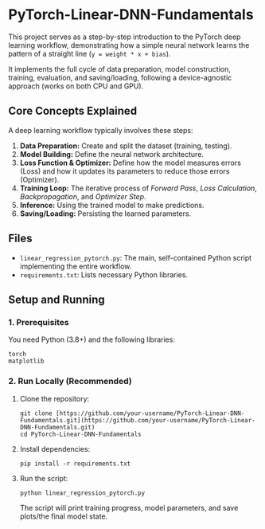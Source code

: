 # PyTorch-Linear-DNN-Fundamentals

This project serves as a step-by-step introduction to the PyTorch deep learning workflow, demonstrating how a simple neural network learns the pattern of a straight line (`y = weight * x + bias`).

It implements the full cycle of data preparation, model construction, training, evaluation, and saving/loading, following a device-agnostic approach (works on both CPU and GPU).

## Core Concepts Explained

A deep learning workflow typically involves these steps:

1.  **Data Preparation:** Create and split the dataset (training, testing).
2.  **Model Building:** Define the neural network architecture.
3.  **Loss Function & Optimizer:** Define how the model measures errors (Loss) and how it updates its parameters to reduce those errors (Optimizer).
4.  **Training Loop:** The iterative process of _Forward Pass_, _Loss Calculation_, _Backpropagation_, and _Optimizer Step_.
5.  **Inference:** Using the trained model to make predictions.
6.  **Saving/Loading:** Persisting the learned parameters.

## Files

-   `linear_regression_pytorch.py`: The main, self-contained Python script implementing the entire workflow.
-   `requirements.txt`: Lists necessary Python libraries.

## Setup and Running

### 1. Prerequisites

You need Python (3.8+) and the following libraries:

```
torch
matplotlib
```

### 2. Run Locally (Recommended)

1.  Clone the repository:
    
    ```
    git clone [https://github.com/your-username/PyTorch-Linear-DNN-Fundamentals.git](https://github.com/your-username/PyTorch-Linear-DNN-Fundamentals.git)
    cd PyTorch-Linear-DNN-Fundamentals
    ```
    
2.  Install dependencies:
    
    ```
    pip install -r requirements.txt
    ```
    
3.  Run the script:
    
    ```
    python linear_regression_pytorch.py
    ```
    
    The script will print training progress, model parameters, and save plots/the final model state.